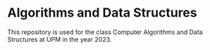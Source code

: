 # Algorithms and Data Structures 
This repository is used for the class Computer Algorithms and Data Structures at UPM in the year 2023.
